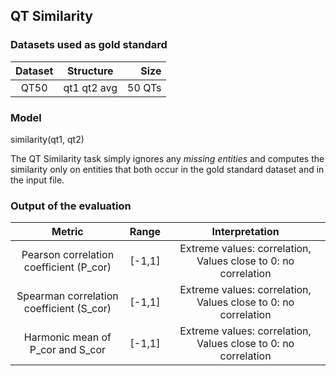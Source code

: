 ## QT Similarity

### Datasets used as gold standard

| **Dataset** | **Structure** | **Size** |
| :---------: | :---------------------: | ----------: | 
|   QT50   | qt1 qt2 avg | 50 QTs |

### Model 
similarity(qt1, qt2)

The QT Similarity task simply ignores any *missing entities* and computes the similarity only on entities that both occur in the gold standard dataset and in the input file.

### Output of the evaluation

| **Metric** | **Range** | **Interpretation** |
| :---------: | :---------------------: | :----------: |
| Pearson correlation coefficient (P\_cor) | \[-1,1\] | Extreme values: correlation, Values close to 0: no correlation |
| Spearman correlation coefficient (S\_cor) | \[-1,1\] | Extreme values: correlation, Values close to 0: no correlation |
| Harmonic mean of P\_cor and S\_cor  | \[-1,1\] | Extreme values: correlation, Values close to 0: no correlation |
